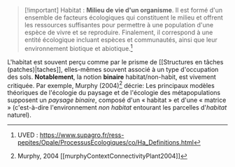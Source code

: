 >[!important] Habitat :
>**Milieu de vie d'un organisme**. Il est formé d'un ensemble de facteurs écologiques qui constituent le milieu et offrent les ressources suffisantes pour permettre à une population d'une espèce de vivre et se reproduire. Finalement, il correspond à une entité écologique incluant espèces et communautés, ainsi que leur environnement biotique et abiotique.[^1]

L'habitat est souvent perçu comme par le prisme de [[Structures en tâches (patches)|taches]], elles-mêmes souvent associé à un type d'occupation des sols. 
**Notablement**, la notion **binaire** habitat/non-habit, est vivement critiquée.
Par exemple, Murphy (2004)[^2] décrie: Les principaux modèles théoriques de l'écologie du paysage et de l'écologie des métapopulations supposent un *paysage binaire*, composé d'un « habitat » et d'une « matrice » (c'est-à-dire l'environnement *non habitat* entourant les parcelles d'*habitat* naturel).


















[^1]: UVED : https://www.supagro.fr/ress-pepites/Opale/ProcessusEcologiques/co/Ha_Definitions.html
	

[^2]: Murphy, 2004 
	[[murphyContextConnectivityPlant2004]]
